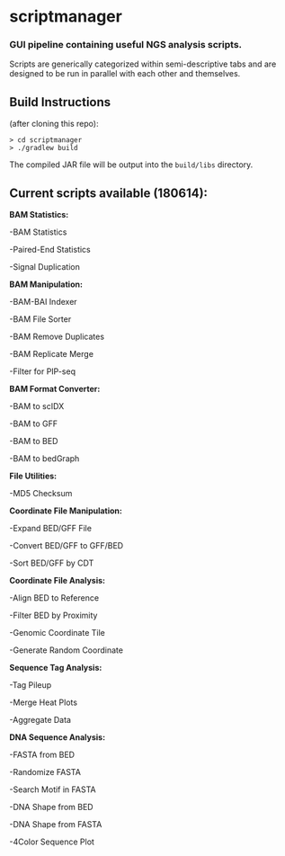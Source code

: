 # scriptmanager
### GUI pipeline containing useful NGS analysis scripts.

Scripts are generically categorized within semi-descriptive tabs and are designed to be run in parallel with each other and themselves.

## Build Instructions
(after cloning this repo):
```
> cd scriptmanager
> ./gradlew build
```

The compiled JAR file will be output into the `build/libs` directory. 

## Current scripts available (180614):

**BAM Statistics:**

  -BAM Statistics
  
  -Paired-End Statistics
  
  -Signal Duplication
  

**BAM Manipulation:**

  -BAM-BAI Indexer
  
  -BAM File Sorter
  
  -BAM Remove Duplicates
  
  -BAM Replicate Merge
  
  -Filter for PIP-seq
  

**BAM Format Converter:**

  -BAM to scIDX
  
  -BAM to GFF
  
  -BAM to BED
  
  -BAM to bedGraph
  
  
**File Utilities:**

  -MD5 Checksum
  
  
**Coordinate File Manipulation:**

  -Expand BED/GFF File
  
  -Convert BED/GFF to GFF/BED
  
  -Sort BED/GFF by CDT
  

**Coordinate File Analysis:**

  -Align BED to Reference
  
  -Filter BED by Proximity
  
  -Genomic Coordinate Tile
  
  -Generate Random Coordinate
  

**Sequence Tag Analysis:**

  -Tag Pileup
  
  -Merge Heat Plots
  
  -Aggregate Data
  

**DNA Sequence Analysis:**

  -FASTA from BED
  
  -Randomize FASTA
  
  -Search Motif in FASTA
  
  -DNA Shape from BED
  
  -DNA Shape from FASTA
  
  -4Color Sequence Plot
  
